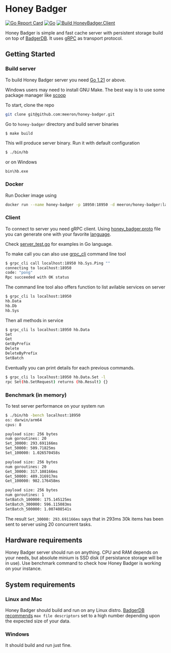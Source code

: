 # Honey Badger

[![Go Report Card](https://goreportcard.com/badge/github.com/meeron/honey-badger)](https://goreportcard.com/report/github.com/meeron/honey-badger)
[![Go](https://github.com/meeron/honey-badger/actions/workflows/go-build.yml/badge.svg)](https://github.com/meeron/honey-badger/actions/workflows/go-build.yml)
[![Build HoneyBadger.Client](https://github.com/meeron/honey-badger/actions/workflows/ci-dotnet-client.yml/badge.svg)](https://github.com/meeron/honey-badger/actions/workflows/ci-dotnet-client.yml)

Honey Badger is simple and fast cache server with persistent storage build on top of [BadgerDB](https://github.com/dgraph-io/badger). It uses [gRPC](https://grpc.io/) as transport protocol.

## Getting Started
### Build server
To build Honey Badger server you need [Go 1.21](https://go.dev/dl/) or above.

Windows users may need to install GNU Make. The best way is to use some package manager like [scoop](https://scoop.sh/#/apps?q=make)

To start, clone the repo

```sh
git clone git@github.com:meeron/honey-badger.git
```

Go to `honey-badger` directory and build server binaries
```sh
$ make build
```

This will produce server binary. Run it with default configuration
```sh
$ ./bin/hb
```

or on Windows
```
bin\hb.exe
```

### Docker

Run Docker image using
```sh
docker run --name honey-badger -p 18950:18950 -d meeron/honey-badger:latest
```

### Client
To connect to server you need gRPC client. Using [honey_badger.proto](https://github.com/meeron/honey-badger/blob/master/pb/honey_badger.proto) file you can generate one with your favorite [language](https://grpc.io/docs/languages/).

Check [server_test.go](https://github.com/meeron/honey-badger/blob/master/server/server_test.go) for examples in Go language.

To make call you can also use [grpc_cli](https://github.com/grpc/grpc/blob/master/doc/command_line_tool.md) command line tool
```sh
$ grpc_cli call localhost:18950 hb.Sys.Ping ""
connecting to localhost:18950
code: "pong"
Rpc succeeded with OK status
```

The command line tool also offers function to list avilable services on server
```sh
$ grpc_cli ls localhost:18950
hb.Data
hb.Db
hb.Sys
```
Then all methods in service
```sh
$ grpc_cli ls localhost:18950 hb.Data
Set
Get
GetByPrefix
Delete
DeleteByPrefix
SetBatch
```
Eventually you can print details for each previous commands.
```sh
$ grpc_cli ls localhost:18950 hb.Data.Set -l
rpc Set(hb.SetRequest) returns (hb.Result) {}
```

### Benchmark (in memory)
To test server performance on your system run
```sh
$ ./bin/hb -bench localhost:18950
os: darwin/arm64
cpus: 8

payload size: 256 bytes
num goroutines: 20
Set_30000: 293.691166ms
Set_50000: 509.71825ms
Set_100000: 1.026570458s

payload size: 256 bytes
num goroutines: 20
Get_30000: 317.108166ms
Get_50000: 489.316917ms
Get_100000: 982.176458ms

payload size: 256 bytes
num goroutines: 1
SetBatch_100000: 175.145125ms
SetBatch_300000: 596.115083ms
SetBatch_500000: 1.007408541s
```

The result `Set_30000: 293.691166ms` says that in 293ms 30k items has been sent to server
using 20 concurrent tasks.

## Hardware requirements
Honey Badger server should run on anything. CPU and RAM depends on your needs, but absolute minium is SSD disk (if persistance storage will be in use). Use benchmark command to check how Honey Badger is working on your instance.

## System requirements
### Linux and Mac
Honey Badger should build and run on any Linux distro. [BadgerDB recommends](https://dgraph.io/docs/badger/faq/#are-there-any-linux-specific-settings-that-i-should-use) `max file descriptors` set to a high number depending upon the expected size of your data.

### Windows
It should build and run just fine.
